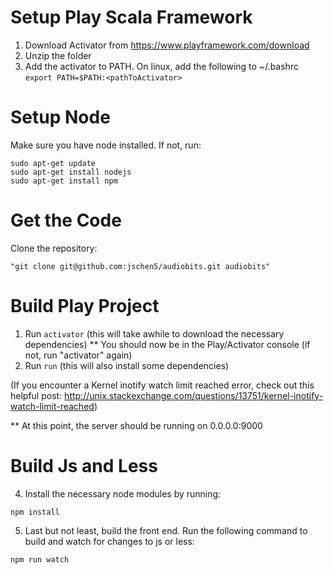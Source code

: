 Setup Play Scala Framework
==========================
1. Download Activator from https://www.playframework.com/download
2. Unzip the folder
3. Add the activator to PATH. On linux, add the following to ~/.bashrc
```export PATH=$PATH:<pathToActivator>```

Setup Node
==========
Make sure you have node installed. If not, run:
```
sudo apt-get update
sudo apt-get install nodejs
sudo apt-get install npm
```
Get the Code
============
Clone the repository:
```
"git clone git@github.com:jschen5/audiobits.git audiobits"
```

Build Play Project
==================
1. Run ```activator``` (this will take awhile to download the necessary dependencies)
** You should now be in the Play/Activator console (if not, run "activator" again)
2. Run ```run``` (this will also install some dependencies)

(If you encounter a Kernel inotify watch limit reached error, check out this helpful post: http://unix.stackexchange.com/questions/13751/kernel-inotify-watch-limit-reached)

** At this point, the server should be running on 0.0.0.0:9000

Build Js and Less
====================
4. Install the necessary node modules by running:
```
npm install
```
5. Last but not least, build the front end. Run the following command to build and watch for changes to js or less:
```
npm run watch
```
